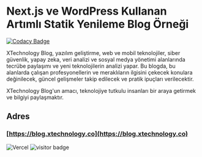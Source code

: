 # Next.js ve WordPress Kullanan Artımlı Statik Yenileme Blog Örneği

[![Codacy Badge](https://api.codacy.com/project/badge/Grade/60194e4690cb4855aa4dbad93a83a2fb)](https://app.codacy.com/gh/XTechnology-TR/blog?utm_source=github.com&utm_medium=referral&utm_content=XTechnology-TR/blog&utm_campaign=Badge_Grade)

XTechnology Blog, yazılım geliştirme, web ve mobil teknolojiler, siber güvenlik, yapay zeka, veri analizi ve sosyal medya yönetimi alanlarında tecrübe paylaşımı ve yeni teknolojilerin analizi yapar. Bu blogda, bu alanlarda çalışan profesyonellerin ve meraklıların ilgisini çekecek konulara değinilecek, güncel gelişmeler takip edilecek ve pratik ipuçları verilecektir. 

XTechnology Blog'un amacı, teknolojiye tutkulu insanları bir araya getirmek ve bilgiyi paylaşmaktır.

## Adres

### [https://blog.xtechnology.co](https://blog.xtechnology.co)

![Vercel](https://therealsujitk-vercel-badge.vercel.app/?app=blog&style=flat-square)
![visitor badge](https://visitor-badge.lithub.cc/badge?page_id=blog)
